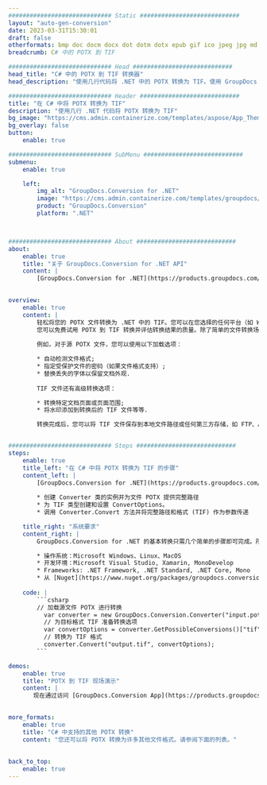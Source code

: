 ```yaml
---
############################# Static ############################
layout: "auto-gen-conversion"
date: 2023-03-31T15:30:01
draft: false
otherformats: bmp doc docm docx dot dotm dotx epub gif ico jpeg jpg md odt ott pdf png psd rtf tex tif tiff txt xps
breadcrumb: C# 中的 POTX 到 TIF

############################# Head ############################
head_title: "C# 中的 POTX 到 TIF 转换器"
head_description: "使用几行代码将 .NET 中的 POTX 转换为 TIF。使用 GroupDocs 文档转换 API 转换 160 多种文件格式。"

############################# Header ############################
title: "在 C# 中将 POTX 转换为 TIF"
description: "使用几行 .NET 代码将 POTX 转换为 TIF"
bg_image: "https://cms.admin.containerize.com/templates/aspose/App_Themes/V3/images/bg/header1.png"
bg_overlay: false
button:
    enable: true

############################# SubMenu ############################
submenu:
    enable: true

    left:
        img_alt: "GroupDocs.Conversion for .NET"
        image: "https://cms.admin.containerize.com/templates/groupdocs/images/product-logos/90x90-noborder/groupdocs-conversion-net.png"
        product: "GroupDocs.Conversion"
        platform: ".NET"



############################# About ############################
about:
    enable: true
    title: "关于 GroupDocs.Conversion for .NET API"
    content: |
        [GroupDocs.Conversion for .NET](https://products.groupdocs.com/conversion/net/)可用于转换Microsoft Word、Excel、PowerPoint、PDF、Visio等格式。 GroupDocs.Conversion 是一个独立的 API，适用于需要高性能的后端和内部系统。它不依赖于任何软件，例如 Microsoft 或 Open Office。
    

overview:
    enable: true
    content: |
        轻松将您的 POTX 文件转换为 .NET 中的 TIF。您可以在您选择的任何平台（如 Windows、Linux、macOS）中仅使用几行 C# 代码行。
        您可以免费试用 POTX 到 TIF 转换并评估转换结果的质量。除了简单的文件转换场景，您还可以尝试更高级的选项来加载源 POTX 文件和保存输出 TIF 结果。 
        
        例如，对于源 POTX 文件，您可以使用以下加载选项：

        * 自动检测文件格式;
        * 指定受保护文件的密码（如果文件格式支持）;
        * 替换丢失的字体以保留文档外观.
        
        TIF 文件还有高级转换选项：

        * 转换特定文档页面或页面范围;
        * 将水印添加到转换后的 TIF 文件等等.

        转换完成后，您可以将 TIF 文件保存到本地文件路径或任何第三方存储，如 FTP、Amazon S3、Google Drive、Dropbox 等。请注意 - 将 POTX 转换为 TIF 无需安装任何额外的软件 - 如 MS Office、Open Office、Adobe Acrobat Reader 等。


############################# Steps ############################
steps:
    enable: true
    title_left: "在 C# 中将 POTX 转换为 TIF 的步骤"
    content_left: |
        [GroupDocs.Conversion for .NET](https://products.groupdocs.com/conversion/net/) 使开发人员只需几行代码即可轻松地将 POTX 文件转换为 TIF。
        
        * 创建 Converter 类的实例并为文件 POTX 提供完整路径
        * 为 TIF 类型创建和设置 ConvertOptions。
        * 调用 Converter.Convert 方法并将完整路径和格式 (TIF) 作为参数传递

    title_right: "系统要求"
    content_right: |
        GroupDocs.Conversion for .NET 的基本转换只需几个简单的步骤即可完成。所有主要平台和操作系统都支持我们的 API。在执行以下代码之前，请确保您的系统上安装了以下先决条件。

        * 操作系统：Microsoft Windows、Linux、MacOS
        * 开发环境：Microsoft Visual Studio, Xamarin, MonoDevelop
        * Frameworks: .NET Framework, .NET Standard, .NET Core, Mono
        * 从 [Nuget](https://www.nuget.org/packages/groupdocs.conversion) 获取最新的 GroupDocs.Conversion for .NET
         
    code: |
        ```csharp    
        // 加载源文件 POTX 进行转换
          var converter = new GroupDocs.Conversion.Converter("input.potx");
          // 为目标格式 TIF 准备转换选项
          var convertOptions = converter.GetPossibleConversions()["tif"].ConvertOptions;
          // 转换为 TIF 格式
          converter.Convert("output.tif", convertOptions);
        ```

demos:
    enable: true
    title: "POTX 到 TIF 现场演示"
    content: |
       现在通过访问 [GroupDocs.Conversion App](https://products.groupdocs.app/conversion/family) 网站将 POTX 转换为 TIF。在线演示具有以下优点
          

more_formats:
    enable: true
    title: "C# 中支持的其他 POTX 转换"
    content: "您还可以将 POTX 转换为许多其他文件格式。请参阅下面的列表。"
       
       
back_to_top:
    enable: true
---
```

